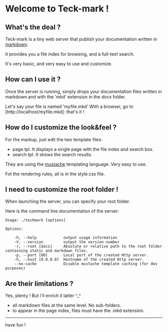 # Welcome to Teck-mark !


## What's the deal ?

Teck-mark is a tiny web server that publish your documentation written in 
[markdown](http://daringfireball.net/projects/markdown/ "markdown official website").


It provides you a file index for browsing, and a full-text search.


It's very basic, and very easy to use and customize.


## How can I use it ?

Once the server is running, simply drops your documentation files written in 
markdown and with the 'mkd' extension in the _docs_ folder.


Let's say your file is named 'myfile.mkd'
With a browser, go to [http://localhost/myfile.mkd]: that's it !


## How do I customize the look&feel ?

For the markup, just edit the two template files:

- page.tpl. It displays a single page with the file index and search box.
- search.tpl. It shows the search results.

They are using the [mustache](http://mustache.github.com/) templating language. Very easy to use.

Fot the rendering rules, all is in the style.css file.


## I need to customize the root folder !

When launching the server, you can specify your root folder. 

Here is the command line documentation of the server:

    Usage: ./techmark [options]
    
    Options:
    
        -h, --help            output usage information
        -V, --version         output the version number
        -r, --root [docs]     Absolute or relative path to the root folder containing static and markdown files.
        -p, --port [80]       Local port of the created Http server.
        -h, --host [0.0.0.0]  Hostname of the created Http server.
        --no-cache            Disable mustache template caching (for dev purposes)
        

## Are their limitations ?

Yes, plenty ! But i'll enrich it latter ^_^

- all markdown files at the same level. No sub-folders.
- to appear in the page index, files must have the .mkd extension.

---
  have fun !
